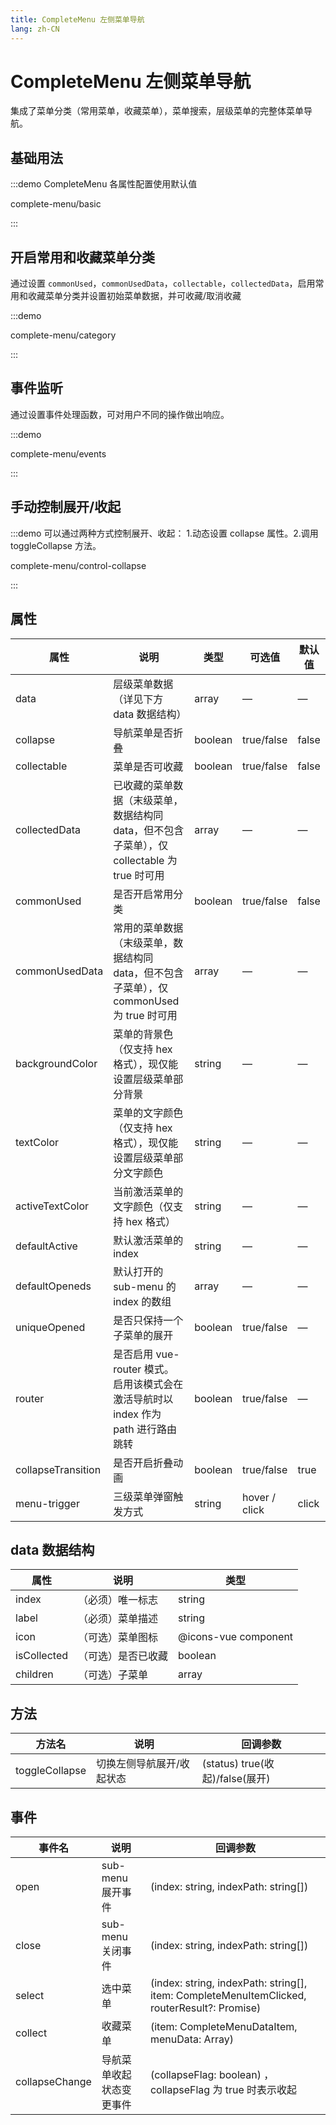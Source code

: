 ```yaml
---
title: CompleteMenu 左侧菜单导航
lang: zh-CN
---
```


# CompleteMenu 左侧菜单导航

集成了菜单分类（常用菜单，收藏菜单），菜单搜索，层级菜单的完整体菜单导航。

## 基础用法

:::demo CompleteMenu 各属性配置使用默认值

complete-menu/basic

:::

## 开启常用和收藏菜单分类

通过设置 `commonUsed`，`commonUsedData`，`collectable`，`collectedData`，启用常用和收藏菜单分类并设置初始菜单数据，并可收藏/取消收藏

:::demo

complete-menu/category

:::

## 事件监听

通过设置事件处理函数，可对用户不同的操作做出响应。

:::demo

complete-menu/events

:::

## 手动控制展开/收起

:::demo 可以通过两种方式控制展开、收起： 1.动态设置 collapse 属性。2.调用 toggleCollapse 方法。

complete-menu/control-collapse

:::

## 属性

| 属性               | 说明                                                                                         | 类型    | 可选值        | 默认值 |
| ------------------ | -------------------------------------------------------------------------------------------- | ------- | ------------- | ------ |
| data               | 层级菜单数据（详见下方 data 数据结构）                                                       | array   | —             | —      |
| collapse           | 导航菜单是否折叠                                                                             | boolean | true/false    | false  |
| collectable        | 菜单是否可收藏                                                                               | boolean | true/false    | false  |
| collectedData      | 已收藏的菜单数据（末级菜单，数据结构同 data，但不包含子菜单），仅 collectable 为 true 时可用 | array   | —             | —      |
| commonUsed         | 是否开启常用分类                                                                             | boolean | true/false    | false  |
| commonUsedData     | 常用的菜单数据（末级菜单，数据结构同 data，但不包含子菜单），仅 commonUsed 为 true 时可用    | array   | —             | —      |
| backgroundColor    | 菜单的背景色（仅支持 hex 格式），现仅能设置层级菜单部分背景                                  | string  | —             | —      |
| textColor          | 菜单的文字颜色（仅支持 hex 格式），现仅能设置层级菜单部分文字颜色                            | string  | —             | —      |
| activeTextColor    | 当前激活菜单的文字颜色（仅支持 hex 格式）                                                    | string  | —             | —      |
| defaultActive      | 默认激活菜单的 index                                                                         | string  | —             | —      |
| defaultOpeneds     | 默认打开的 sub-menu 的 index 的数组                                                          | array   | —             | —      |
| uniqueOpened       | 是否只保持一个子菜单的展开                                                                   | boolean | true/false    | —      |
| router             | 是否启用 vue-router 模式。 启用该模式会在激活导航时以 index 作为 path 进行路由跳转           | boolean | true/false    | —      |
| collapseTransition | 是否开启折叠动画                                                                             | boolean | true/false    | true   |
| menu-trigger       | 三级菜单弹窗触发方式                                                                         | string  | hover / click | click  |

## data 数据结构

| 属性        | 说明               | 类型                 |
| ----------- | ------------------ | -------------------- |
| index       | （必须）唯一标志   | string               |
| label       | （必须）菜单描述   | string               |
| icon        | （可选）菜单图标   | @icons-vue component |
| isCollected | （可选）是否已收藏 | boolean              |
| children    | （可选）子菜单     | array                |

## 方法

| 方法名         | 说明                      | 回调参数                        |
| -------------- | ------------------------- | ------------------------------- |
| toggleCollapse | 切换左侧导航展开/收起状态 | (status) true(收起)/false(展开) |

## 事件

| 事件名         | 说明                     | 回调参数                                                                                    |
| -------------- | ------------------------ | ------------------------------------------------------------------------------------------- |
| open           | sub-menu 展开事件        | (index: string, indexPath: string[])                                                        |
| close          | sub-menu 关闭事件        | (index: string, indexPath: string[])                                                        |
| select         | 选中菜单                 | (index: string, indexPath: string[], item: CompleteMenuItemClicked, routerResult?: Promise) |
| collect        | 收藏菜单                 | (item: CompleteMenuDataItem, menuData: Array)                                               |
| collapseChange | 导航菜单收起状态变更事件 | (collapseFlag: boolean) ，collapseFlag 为 true 时表示收起                                   |
